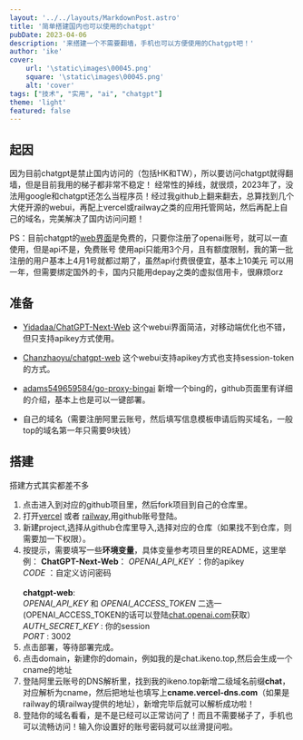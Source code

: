 ```yaml
---
layout: '../../layouts/MarkdownPost.astro'
title: '简单搭建国内也可以使用的chatgpt'
pubDate: 2023-04-06
description: '来搭建一个不需要翻墙，手机也可以方便使用的Chatgpt吧！'
author: 'ike'
cover:
    url: '\static\images\00045.png'
    square: '\static\images\00045.png'
    alt: 'cover'
tags: ["技术", "实用", "ai", "chatgpt"]
theme: 'light'
featured: false
---
```

## 起因
因为目前chatgpt是禁止国内访问的（包括HK和TW），所以要访问chatgpt就得翻墙，但是目前我用的梯子都非常不稳定！
经常性的掉线，就很烦，2023年了，没法用google和chatgpt还怎么当程序员！经过我github上翻来翻去，总算找到几个
大佬开源的webui，再配上vercel或railway之类的应用托管网站，然后再配上自己的域名，完美解决了国内访问问题！

PS：目前chatgpt的[web界面](ai.com)是免费的，只要你注册了openai账号，就可以一直使用，但是api不是，免费账号
使用api只能用3个月，且有额度限制，我的第一批注册的用户基本上4月1号就都过期了，虽然api付费很便宜，基本上10美元
可以用一年，但需要绑定国外的卡，国内只能用depay之类的虚拟信用卡，很麻烦orz

## 准备
* [Yidadaa/ChatGPT-Next-Web](https://github.com/Yidadaa/ChatGPT-Next-Web)
这个webui界面简洁，对移动端优化也不错，但只支持apikey方式使用。  

* [Chanzhaoyu/chatgpt-web](https://github.com/Chanzhaoyu/chatgpt-web)
这个webui支持apikey方式也支持session-token的方式。

* [adams549659584/go-proxy-bingai](https://github.com/adams549659584/go-proxy-bingai)
新增一个bing的，github页面里有详细的介绍，基本上也是可以一键部署。

* 自己的域名（需要注册阿里云账号，然后填写信息模板申请后购买域名，一般top的域名第一年只需要9块钱）

## 搭建
搭建方式其实都差不多
1. 点击进入到对应的github项目里，然后fork项目到自己的仓库里。
2. 打开[vercel](https://vercel.com) 或者 [railway](https://railway.app/),用github账号登陆。
3. 新建project,选择从github仓库里导入,选择对应的仓库（如果找不到仓库，则需要加一下权限）。
4. 按提示，需要填写一些**环境变量**，具体变量参考项目里的README，这里举例：
   **ChatGPT-Next-Web**：
   _OPENAI_API_KEY_ ：你的apikey  
   _CODE_ ：自定义访问密码  
\
   **chatgpt-web**:  
   _OPENAI_API_KEY_ 和 _OPENAI_ACCESS_TOKEN_ 二选一(OPENAI_ACCESS_TOKEN的话可以登陆[chat.openai.com](https://chat.openai.com/api/auth/session)获取）
   _AUTH_SECRET_KEY_ : 你的session  
   _PORT_ : 3002  
5. 点击部署，等待部署完成。
6. 点击domain，新建你的domain，例如我的是chat.ikeno.top,然后会生成一个cname的地址
7. 登陆阿里云账号的DNS解析里，找到我的ikeno.top新增二级域名前缀**chat**，对应解析为cname，然后把地址也填写上**cname.vercel-dns.com**（如果是railway的填railway提供的地址），新增完毕后就可以解析成功啦！
8. 登陆你的域名看看，是不是已经可以正常访问了！而且不需要梯子了，手机也可以流畅访问！输入你设置好的账号密码就可以丝滑提问啦。